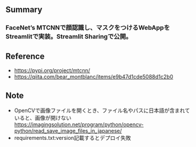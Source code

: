 ## Summary
### FaceNet’s MTCNNで顔認識し、マスクをつけるWebAppをStreamlitで実装。Streamlit Sharingで公開。  
## Reference  
- https://pypi.org/project/mtcnn/
- https://qiita.com/bear_montblanc/items/e9b47d1cde5088d1c2b0
## Note  
- OpenCVで画像ファイルを開くとき、ファイル名やパスに日本語が含まれていると、画像が開けない  
https://imagingsolution.net/program/python/opencv-python/read_save_image_files_in_japanese/  
- requirements.txt:version記載するとデプロイ失敗


